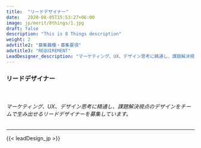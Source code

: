 ```yaml
---
title:  "リードデザイナー"
date:   2020-08-05T15:53:27+06:00
image: jp/merit/8things/1.jpg
draft: false
description: "This is 8 Things description"
weight: 2
advtitle2: "募集職種・募集要項"
advtitle3: "REQUIREMENT"
LeadDesigner_description: "マーケティング、UX、デザイン思考に精通し、課題解決視点のデザインをチームで生み出せるリードデザイナーを募集しています。"
---
```


### **リードデザイナー**
&nbsp;

###### マーケティング、UX、デザイン思考に精通し、課題解決視点のデザインをチームで生み出せるリードデザイナーを募集しています。
---
{{< leadDesign_jp >}}